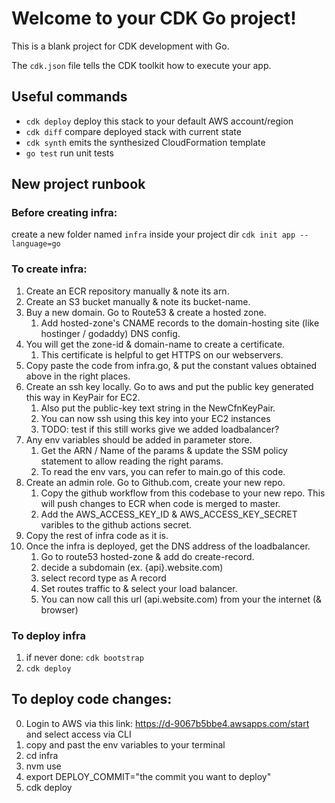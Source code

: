 # Welcome to your CDK Go project!

This is a blank project for CDK development with Go.

The `cdk.json` file tells the CDK toolkit how to execute your app.

## Useful commands

 * `cdk deploy`      deploy this stack to your default AWS account/region
 * `cdk diff`        compare deployed stack with current state
 * `cdk synth`       emits the synthesized CloudFormation template
 * `go test`         run unit tests

## New project runbook
### Before creating infra: 
create a new folder named `infra` inside your project dir
`cdk init app --language=go`

### To create infra:
1. Create an ECR repository manually & note its arn.
2. Create an S3 bucket manually & note its bucket-name.
3. Buy a new domain. Go to Route53 & create a hosted zone. 
   1. Add hosted-zone's CNAME records to the domain-hosting site (like hostinger / godaddy) DNS config.
4. You will get the zone-id & domain-name to create a certificate.
   1. This certificate is helpful to get HTTPS on our webservers.
5. Copy paste the code from infra.go, & put the constant values obtained above in the right places.
6. Create an ssh key locally. Go to aws and put the public key generated this way in KeyPair for EC2. 
   1. Also put the public-key text string in the NewCfnKeyPair. 
   2. You can now ssh using this key into your EC2 instances
   3. TODO: test if this still works give we added loadbalancer?
7. Any env variables should be added in parameter store. 
   1. Get the ARN / Name of the params & update the SSM policy statement to allow reading the right params.
   2. To read the env vars, you can refer to main.go of this code.
8. Create an admin role. Go to Github.com, create your new repo.
   1. Copy the github workflow from this codebase to your new repo. This will push changes to ECR when code is merged to master.
   2. Add the AWS_ACCESS_KEY_ID & AWS_ACCESS_KEY_SECRET varibles to the github actions secret.
9. Copy the rest of infra code as it is.
10. Once the infra is deployed, get the DNS address of the loadbalancer.
    1. Go to route53 hosted-zone & add do create-record. 
    2. decide a subdomain (ex. {api}.website.com) 
    3. select record type as A record
    4. Set routes traffic to & select your load balancer.
    5. You can now call this url (api.website.com) from your the internet (& browser) 

### To deploy infra
1. if never done: `cdk bootstrap`
2. `cdk deploy`

## To deploy code changes:
0. Login to AWS via this link: https://d-9067b5bbe4.awsapps.com/start and select access via CLI 
0. copy and past the env variables to your terminal
1. cd infra
2. nvm use
2. export DEPLOY_COMMIT="the commit you want to deploy"
3. cdk deploy
